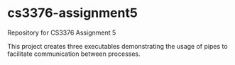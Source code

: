 # cs3376-assignment5
Repository for CS3376 Assignment 5

This project creates three executables demonstrating the usage of pipes to facilitate communication between processes.
